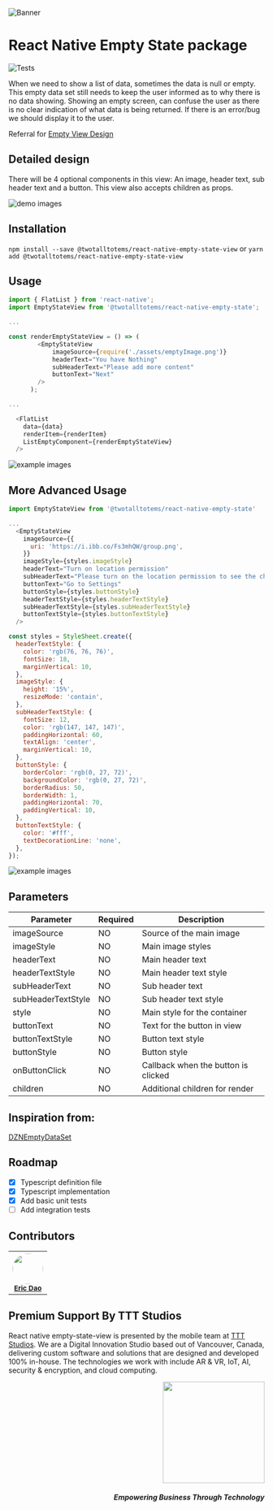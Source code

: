 ![Banner](https://github.com/tttstudios/react-native-empty-state/blob/master/assets/banner.png)

# React Native Empty State package

![Tests](https://github.com/tttstudios/react-native-empty-state/workflows/Tests/badge.svg)

When we need to show a list of data, sometimes the data is null or empty. This empty data set still needs to keep the user informed as to why there is no data showing. Showing an empty screen, can confuse the user as there is no clear indication of what data is being returned. If there is an error/bug we should display it to the user.

Referral for [Empty View Design](http://tympanus.net/codrops/2013/01/09/designing-for-the-empty-states/)

## Detailed design

There will be 4 optional components in this view: An image, header text, sub header text and a button. This view also accepts children as props.

![demo images](https://github.com/tttstudios/react-native-empty-state/blob/master/assets/demo.jpg)

## Installation

`npm install --save @twotalltotems/react-native-empty-state-view`
or
`yarn add @twotalltotems/react-native-empty-state-view`

## Usage

```js
import { FlatList } from 'react-native';
import EmptyStateView from '@twotalltotems/react-native-empty-state';

...

const renderEmptyStateView = () => (
        <EmptyStateView
            imageSource={require('./assets/emptyImage.png')}
            headerText="You have Nothing"
            subHeaderText="Please add more content"
            buttonText="Next"
        />
      );

...

  <FlatList
    data={data}
    renderItem={renderItem}
    ListEmptyComponent={renderEmptyStateView}
  />

```

![example images](https://i.ibb.co/vL0p8nW/Screen-Shot-2020-07-20-at-5-27-12-PM.png)

## More Advanced Usage

```js
import EmptyStateView from '@twotalltotems/react-native-empty-state'

...
  <EmptyStateView
    imageSource={{
      uri: 'https://i.ibb.co/Fs3mhQW/group.png',
    }}
    imageStyle={styles.imageStyle}
    headerText="Turn on location permission"
    subHeaderText="Please turn on the location permission to see the charging stations near me. "
    buttonText="Go to Settings"
    buttonStyle={styles.buttonStyle}
    headerTextStyle={styles.headerTextStyle}
    subHeaderTextStyle={styles.subHeaderTextStyle}
    buttonTextStyle={styles.buttonTextStyle}
  />

const styles = StyleSheet.create({
  headerTextStyle: {
    color: 'rgb(76, 76, 76)',
    fontSize: 18,
    marginVertical: 10,
  },
  imageStyle: {
    height: '15%',
    resizeMode: 'contain',
  },
  subHeaderTextStyle: {
    fontSize: 12,
    color: 'rgb(147, 147, 147)',
    paddingHorizontal: 60,
    textAlign: 'center',
    marginVertical: 10,
  },
  buttonStyle: {
    borderColor: 'rgb(0, 27, 72)',
    backgroundColor: 'rgb(0, 27, 72)',
    borderRadius: 50,
    borderWidth: 1,
    paddingHorizontal: 70,
    paddingVertical: 10,
  },
  buttonTextStyle: {
    color: '#fff',
    textDecorationLine: 'none',
  },
});

```

![example images](https://i.ibb.co/Hgftcfm/Screen-Shot-2020-07-20-at-5-50-29-PM.png)

## Parameters

| Parameter          | Required | Description                         |
| ------------------ | -------- | ----------------------------------- |
| imageSource        | NO       | Source of the main image            |
| imageStyle         | NO       | Main image styles                   |
| headerText         | NO       | Main header text                    |
| headerTextStyle    | NO       | Main header text style              |
| subHeaderText      | NO       | Sub header text                     |
| subHeaderTextStyle | NO       | Sub header text style               |
| style              | NO       | Main style for the container        |
| buttonText         | NO       | Text for the button in view         |
| buttonTextStyle    | NO       | Button text style                   |
| buttonStyle        | NO       | Button style                        |
| onButtonClick      | NO       | Callback when the button is clicked |
| children           | NO       | Additional children for render      |

## Inspiration from:

[DZNEmptyDataSet](https://github.com/dzenbot/DZNEmptyDataSet)

## Roadmap

- [x] Typescript definition file
- [x] Typescript implementation
- [x] Add basic unit tests
- [ ] Add integration tests

## Contributors

<table>
    <tr border="0" style="border: none; ">
        <th border="0" style="border-left: none; border-right: none;">
        	<img src="https://avatars3.githubusercontent.com/u/60905710?s=400&v=4" width="60px;" style="border-radius: 50%;"/>
        	<br />
        	<sub><a href="https://github.com/ericdao-ttt">Eric Dao</a></sub> <br />
        </th>
    </tr>
</table>

## Premium Support By TTT Studios

React native empty-state-view is presented by the mobile team at [TTT Studios](https://ttt.studio). We are a Digital Innovation Studio based out of Vancouver, Canada, delivering custom software and solutions that are designed and developed 100% in-house. The technologies we work with include AR & VR, IoT, AI, security & encryption, and cloud computing.

<div align="right">
	<img src="https://ttt.studio/wp-content/themes/tttwordpresstheme/imgs/ttt-colour.png" width="200px"/>
	<h5>Empowering Business Through Technology</h5>
</div>
